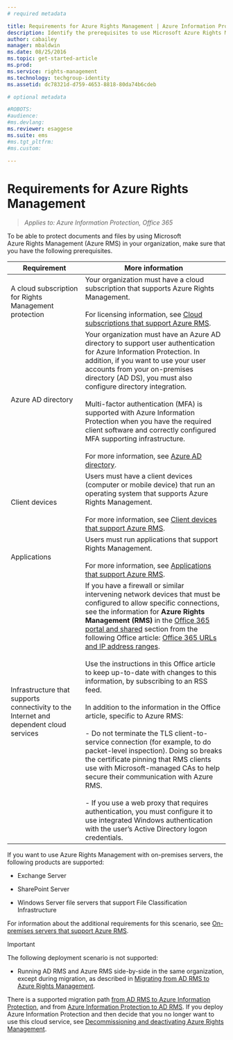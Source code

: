 ```yaml
---
# required metadata

title: Requirements for Azure Rights Management | Azure Information Protection
description: Identify the prerequisites to use Microsoft Azure Rights Management (Azure RMS) technology in your organization.
author: cabailey
manager: mbaldwin
ms.date: 08/25/2016
ms.topic: get-started-article
ms.prod:
ms.service: rights-management
ms.technology: techgroup-identity
ms.assetid: dc78321d-d759-4653-8818-80da74b6cdeb

# optional metadata

#ROBOTS:
#audience:
#ms.devlang:
ms.reviewer: esaggese
ms.suite: ems
#ms.tgt_pltfrm:
#ms.custom:

---
```


# Requirements for Azure Rights Management

>*Applies to: Azure Information Protection, Office 365*


To be able to protect documents and files by using Microsoft Azure Rights Management (Azure RMS) in your organization, make sure that you have the following prerequisites. 

|Requirement|More information|
|---------------|--------------------|
|A cloud subscription for Rights Management protection|Your organization must have a cloud subscription that supports Azure Rights Management.<br /><br />For licensing information, see [Cloud subscriptions that support Azure RMS](requirements-subscriptions.md).|
|Azure AD directory|Your organization must have an Azure AD directory to support user authentication for Azure Information Protection. In addition, if you want to use your user accounts from your on-premises directory (AD DS), you must also configure directory integration.<br /><br />Multi-factor authentication (MFA) is supported with Azure Information Protection when you have the required client software and correctly configured MFA supporting infrastructure.<br /><br />For more information, see [Azure AD directory](requirements-azure-ad.md).|
|Client devices|Users must have a client devices (computer or mobile device) that run an operating system that supports Azure Rights Management.<br /><br />For more information, see [Client devices that support Azure RMS](requirements-client-devices.md).|
|Applications|Users must run applications that support Rights Management.<br /><br />For more information, see [Applications that support Azure RMS](requirements-applications.md).|
|Infrastructure that supports connectivity to the Internet and dependent cloud services|If you have a firewall or similar intervening network devices that must be configured to allow specific connections, see the information for **Azure Rights Management (RMS)** in the [Office 365 portal and shared](https://support.office.com/article/Office-365-URLs-and-IP-address-ranges-8548a211-3fe7-47cb-abb1-355ea5aa88a2#BKMK_Portal-identity) section from the following Office article: [Office 365 URLs and IP address ranges](https://support.office.com/en-US/article/Office-365-URLs-and-IP-address-ranges-8548a211-3fe7-47cb-abb1-355ea5aa88a2).<br /><br />Use the instructions in this Office article to keep up-to-date with changes to this information, by subscribing to an RSS feed.<br /><br />In addition to the information in the Office article, specific to Azure RMS:<br /><br />- Do not terminate the TLS client-to-service connection (for example, to do packet-level inspection). Doing so breaks the certificate pinning that RMS clients use with Microsoft-managed CAs to help secure their communication with Azure RMS.<br /><br />- If you use a web proxy that requires authentication, you must configure it to use integrated Windows authentication with the user’s Active Directory logon credentials.|

If you want to use Azure Rights Management with on-premises servers, the following products are supported:

-   Exchange Server

-   SharePoint Server

-   Windows Server file servers that support File Classification Infrastructure

For information about the additional requirements for this scenario, see [On-premises servers that support Azure RMS](requirements-servers.md).

> [!IMPORTANT]
> The following deployment scenario is not supported:
> 
> -   Running AD RMS and Azure RMS side-by-side in the same organization, except during migration, as described in [Migrating from AD RMS to Azure Rights Management](../plan-design/migrate-from-ad-rms-to-azure-rms.md).
> 
> There is a supported migration path [from AD RMS to Azure Information Protection](http://technet.microsoft.com/library/Dn858447.aspx), and from [Azure Information Protection to AD RMS](http://msdn.microsoft.com/library/azure/dn629429.aspx). If you deploy Azure Information Protection and then decide that you no longer want to use this cloud service, see [Decommissioning and deactivating Azure Rights Management](../deploy-use/decommission-deactivate.md).



